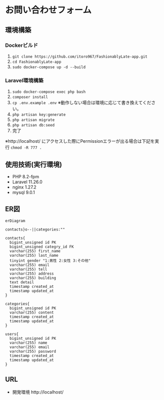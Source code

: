 # お問い合わせフォーム

## 環境構築

### Dockerビルド
1. ```git clone https://github.com/itoro967/FashionablyLate-app.git```
1. ```cd FashionablyLate-app```
1. ```sudo docker-compose up -d --build```
### Laravel環境構築
1. ```sudo docker-compose exec php bash```
1. ```composer install```
1. ```cp .env.example .env``` ※動作しない場合は環境に応じて書き換えてください。
1. ```php artisan key:generate```
1. ```php artisan migrate```
1. ```php artisan db:seed ```
1. 完了

※http://localhost/ にアクセスした際にPermissionエラーが出る場合は下記を実行
```chmod -R 777 .```
## 使用技術(実行環境)
- PHP 8.2-fpm
- Laravel 11.26.0
- nginx 1.27.2
- mysql 9.0.1
## ER図
```mermaid
erDiagram

contacts}o--||categories:""

contacts{
  bigint_unsigned id PK
  bigint_unsigned categry_id FK
  varchar(255) first_name
  varchar(255) last_name
  tinyint gender "1:男性 2:女性 3:その他"
  varchar(255) email
  varchar(255) tell
  varchar(255) address
  varchar(255) building
  text detail
  timestamp created_at
  timestamp updated_at
}

categories{
  bigint_unsigned id PK
  varchar(255) content
  timestamp created_at
  timestamp updated_at
}

users{
  bigint_unsigned id PK
  varchar(255) name
  varchar(255) email
  varchar(255) password
  timestamp created_at
  timestamp updated_at
}

```
## URL
- 開発環境 http://localhost/